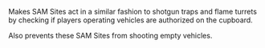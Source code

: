 Makes SAM Sites act in a similar fashion to shotgun traps and flame turrets by checking if players operating vehicles are authorized on the cupboard.

Also prevents these SAM Sites from shooting empty vehicles.
 
